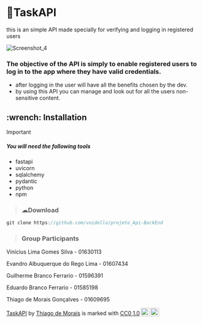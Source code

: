 
<h1>🧑TaskAPI</h1>

  this is an simple API made specially for verifying and logging in registered users


  ![Screenshot_4](https://github.com/user-attachments/assets/9e4cc517-2e39-4781-89aa-6a9724c14c0b)

  ### The objective of the API is simply to enable registered users to log in to the app where they have valid credentials.
  * after logging in the user will have all the benefits chosen by the dev.
  * by using this API you can manage and look out for all the users non-sensitive content.

<h2>:wrench: Installation</h2>

> [!IMPORTANT]
> ##### You will need the following tools
> + fastapi
> + uvicorn
> + sqlalchemy
> + pydantic
> + python
> + npm

> <h3>☁Download</h3>

```cs
git clone https://github.com/voidello/projeto_Api-BackEnd
```
> <h3>Group Participants</h3>

Vinícius Lima Gomes Silva - 01630113

Evandro Albuquerque do Rego Lima - 01607434

Guilherme Branco Ferrario - 01596391

Eduardo Branco Ferrario - 01585198

Thiago de Morais Gonçalves - 01609695



 <p xmlns:cc="http://creativecommons.org/ns#" xmlns:dct="http://purl.org/dc/terms/"><a property="dct:title" rel="cc:attributionURL" href="https://github.com/voidello/TaskAPI">TaskAPI</a> by <a rel="cc:attributionURL dct:creator" property="cc:attributionName" href="https://github.com/thiagodemorais87">Thiago de Morais</a> is marked with <a href="https://creativecommons.org/publicdomain/zero/1.0/?ref=chooser-v1" target="_blank" rel="license noopener noreferrer" style="display:inline-block;">CC0 1.0<img style="height:22px!important;margin-left:3px;vertical-align:text-bottom;" src="https://mirrors.creativecommons.org/presskit/icons/cc.svg?ref=chooser-v1" alt=""><img style="height:22px!important;margin-left:3px;vertical-align:text-bottom;" src="https://mirrors.creativecommons.org/presskit/icons/zero.svg?ref=chooser-v1" alt=""></a></p> 
